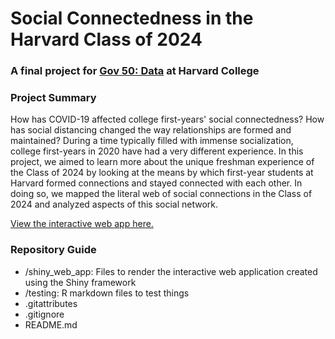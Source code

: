 # Social Connectedness in the Harvard Class of 2024
### A final project for [Gov 50: Data](https://www.davidkane.info/files/gov_50_fall_2020.html) at Harvard College

### Project Summary
How has COVID-19 affected college first-years' social connectedness? How has social distancing changed the way relationships are formed and maintained? During a time typically filled with immense socialization, college first-years in 2020 have had a very different experience. In this project, we aimed to learn more about the unique freshman experience of the Class of 2024 by looking at the means by which first-year students at Harvard formed connections and stayed connected with each other. In doing so, we mapped the literal web of social connections in the Class of 2024 and analyzed aspects of this social network.

[View the interactive web app here.](https://kmcphie.shinyapps.io/Social_Connections_2024/)

### Repository Guide
* /shiny_web_app: Files to render the interactive web application created using the Shiny framework
* /testing: R markdown files to test things
* .gitattributes
* .gitignore
* README.md